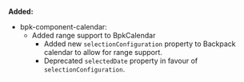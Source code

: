 **Added:**

- bpk-component-calendar:
  - Added range support to BpkCalendar
    - Added new `selectionConfiguration` property to Backpack calendar to allow for range support.
    - Deprecated `selectedDate` property in favour of `selectionConfiguration`.
  
